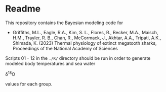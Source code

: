 # Readme

This repository contains the Bayesian modeling code for 

* Griffiths, M.L., Eagle, R.A., Kim, S. L., Flores, R., Becker, M.A., Maisch, H.M., Trayler, R. B., Chan, R., McCormack, J., Akhtar, A.A., Tripati, A.K., Shimada, K. (2023) Thermal physiology of extinct megatooth sharks, Proceedings of the National Academy of Sciences

Scripts 01 - 12 in the `./R/` directory should be run in order to generate modeled body temperatures and sea water <p>δ<sup>18</sup>O</p> values for each group. 